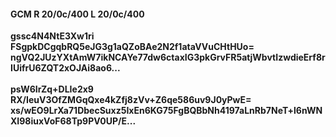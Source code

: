 #### GCM R 20/0c/400 L 20/0c/400
**gssc4N4NtE3Xw1ri**<br/>**FSgpkDCgqbRQ5eJG3g1aQZoBAe2N2f1ataVVuCHtHUo=**<br/>**ngVQ2JUzYXtAmW7ikNCAYe77dw6ctaxIG3pkGrvFR5atjWbvtIzwdieErf8rIUifrU6ZQT2xOJAi8ao6...**<br/><br/>
**psW6IrZq+DLIe2x9**<br/>**RX/IeuV3OfZMGqQxe4kZfj8zVv+Z6qe586uv9J0yPwE=**<br/>**xs/wEO9LrXa71DbecSuxz5IxEn6KG75FgBQBbNh4197aLnRb7NeT+l6nWNXI98iuxVoF68Tp9PV0UP/E...**